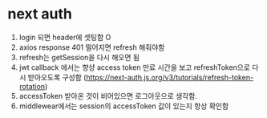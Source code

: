 # next auth

1. login 되면 header에 셋팅함 O
2. axios response 401 떨어지면 refresh 해줘야함
3. refresh는 getSession을 다시 해오면 됨
4. jwt callback 에서는 향샹 access token 만료 시간을 보고 refreshToken으로 다시 받아오도록 구성함 (https://next-auth.js.org/v3/tutorials/refresh-token-rotation)
5. accessToken 받아온 것이 비어있으면 로그아웃으로 생각함.
6. middlewear에서는 session의 accessToken 값이 있는지 항상 확인함
